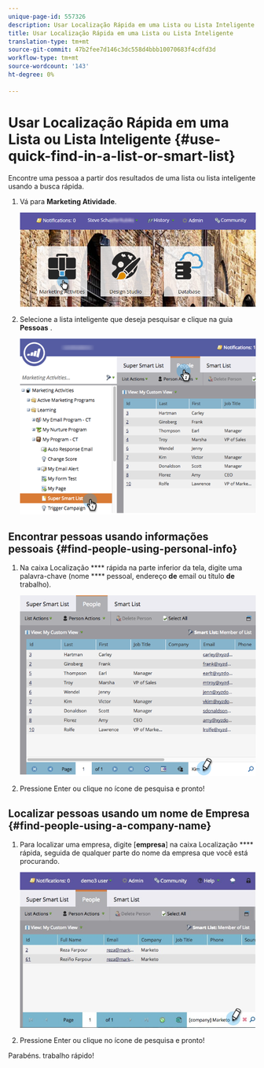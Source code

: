 ```yaml
---
unique-page-id: 557326
description: Usar Localização Rápida em uma Lista ou Lista Inteligente - Documentos do Marketing - Documentação do produto
title: Usar Localização Rápida em uma Lista ou Lista Inteligente
translation-type: tm+mt
source-git-commit: 47b2fee7d146c3dc558d4bbb10070683f4cdfd3d
workflow-type: tm+mt
source-wordcount: '143'
ht-degree: 0%

---
```



# Usar Localização Rápida em uma Lista ou Lista Inteligente {#use-quick-find-in-a-list-or-smart-list}

Encontre uma pessoa a partir dos resultados de uma lista ou lista inteligente usando a busca rápida.

1. Vá para **Marketing Atividade**.

   ![](assets/login-marketing-activities.png)

1. Selecione a lista inteligente que deseja pesquisar e clique na guia **Pessoas** .

   ![](assets/smartlistpeople.png)

## Encontrar pessoas usando informações pessoais {#find-people-using-personal-info}

1. Na caixa Localização **** rápida na parte inferior da tela, digite uma palavra-chave (nome **** pessoal, endereço **de** email ou título **de** trabalho).

   ![](assets/searchpeople.png)

1. Pressione Enter ou clique no ícone de pesquisa e pronto!

## Localizar pessoas usando um nome de Empresa {#find-people-using-a-company-name}

1. Para localizar uma empresa, digite [**empresa**] na caixa Localização **** rápida, seguida de qualquer parte do nome da empresa que você está procurando.

   ![](assets/supersmartlistsearch.jpg)

1. Pressione Enter ou clique no ícone de pesquisa e pronto!

Parabéns. trabalho rápido!
